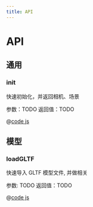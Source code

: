 ```yaml
---
title: API
---
```


# API

## 通用

### init

快速初始化，并返回相机、场景

参数：TODO
返回值：TODO

@[code js](../../components/init/index.js)


## 模型

### loadGLTF

快速导入 GLTF 模型文件, 并做相关

参数: TODO
返回值：TODO

@[code js](../../components/loadGLTF/index.js)




